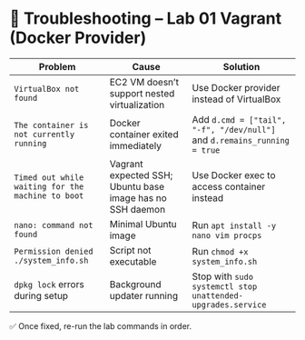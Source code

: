 # 🧩 Troubleshooting – Lab 01 Vagrant (Docker Provider)

| Problem | Cause | Solution |
|----------|--------|-----------|
| `VirtualBox not found` | EC2 VM doesn’t support nested virtualization | Use Docker provider instead of VirtualBox |
| `The container is not currently running` | Docker container exited immediately | Add `d.cmd = ["tail", "-f", "/dev/null"]` and `d.remains_running = true` |
| `Timed out while waiting for the machine to boot` | Vagrant expected SSH; Ubuntu base image has no SSH daemon | Use Docker exec to access container instead |
| `nano: command not found` | Minimal Ubuntu image | Run `apt install -y nano vim procps` |
| `Permission denied ./system_info.sh` | Script not executable | Run `chmod +x system_info.sh` |
| `dpkg lock` errors during setup | Background updater running | Stop with `sudo systemctl stop unattended-upgrades.service` |

✅ Once fixed, re-run the lab commands in order.
